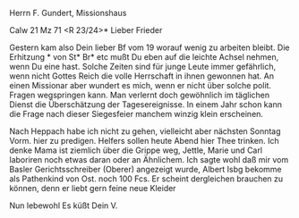Herrn F. Gundert, Missionshaus

 Calw 21 Mz 71
 <R 23/24>*
Lieber Frieder

Gestern kam also Dein lieber Bf vom 19 worauf wenig zu arbeiten bleibt. Die Erhitzung <weil ich keine Siegesfeier mittun wollte>* von St<aiger>* Br<eitenbach>* etc mußt Du eben auf die leichte Achsel nehmen, wenn Du eine hast. Solche Zeiten sind für junge Leute immer gefährlich, wenn nicht Gottes Reich die volle Herrschaft in ihnen gewonnen hat. An einen Missionar aber wundert es mich, wenn er nicht über solche polit. Fragen wegspringen kann. Man verlernt doch gewöhnlich im täglichen Dienst die Überschätzung der Tagesereignisse. In einem Jahr schon kann die Frage nach dieser Siegesfeier manchem winzig klein erscheinen.

Nach Heppach habe ich nicht zu gehen, vielleicht aber nächsten Sonntag Vorm. hier zu predigen. Helfers sollen heute Abend hier Thee trinken. 
Ich denke Mama ist ziemlich über die Grippe weg, Jettle, Marie und Carl laboriren noch etwas daran oder an Ähnlichem. Ich sagte wohl daß mir vom Basler Gerichtsschreiber (Oberer) angezeigt wurde, Albert Isbg bekomme als Pathenkind von Ost. noch 100 Fcs. Er scheint dergleichen brauchen zu können, denn er liebt gern feine neue Kleider

 Nun lebewohl
 Es küßt
 Dein V.
